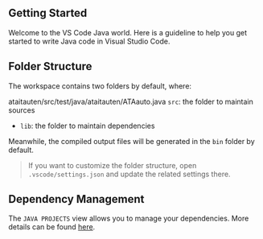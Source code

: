 ## Getting Started

Welcome to the VS Code Java world. Here is a guideline to help you get started to write Java code in Visual Studio Code.

## Folder Structure

The workspace contains two folders by default, where:

ataitauten/src/test/java/ataitauten/ATAauto.java `src`: the folder to maintain sources
- `lib`: the folder to maintain dependencies

Meanwhile, the compiled output files will be generated in the `bin` folder by default.

> If you want to customize the folder structure, open `.vscode/settings.json` and update the related settings there.

## Dependency Management

The `JAVA PROJECTS` view allows you to manage your dependencies. More details can be found [here](https://github.com/microsoft/vscode-java-dependency#manage-dependencies).
